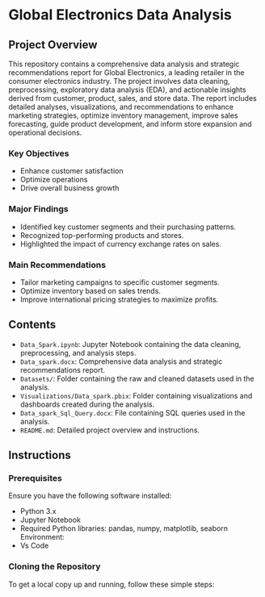 # Global Electronics Data Analysis

## Project Overview
This repository contains a comprehensive data analysis and strategic recommendations report for Global Electronics, a leading retailer in the consumer electronics industry. The project involves data cleaning, preprocessing, exploratory data analysis (EDA), and actionable insights derived from customer, product, sales, and store data. The report includes detailed analyses, visualizations, and recommendations to enhance marketing strategies, optimize inventory management, improve sales forecasting, guide product development, and inform store expansion and operational decisions.

### Key Objectives
- Enhance customer satisfaction
- Optimize operations
- Drive overall business growth

### Major Findings
- Identified key customer segments and their purchasing patterns.
- Recognized top-performing products and stores.
- Highlighted the impact of currency exchange rates on sales.

### Main Recommendations
- Tailor marketing campaigns to specific customer segments.
- Optimize inventory based on sales trends.
- Improve international pricing strategies to maximize profits.

## Contents
- `Data_Spark.ipynb`: Jupyter Notebook containing the data cleaning, preprocessing, and analysis steps.
- `Data_spark.docx`: Comprehensive data analysis and strategic recommendations report.
- `Datasets/`: Folder containing the raw and cleaned datasets used in the analysis.
- `Visualizations/Data_spark.pbix`: Folder containing visualizations and dashboards created during the analysis.
- `Data_spark_Sql_Query.docx`: File containing SQL queries used in the analysis.
- `README.md`: Detailed project overview and instructions.

## Instructions

### Prerequisites
Ensure you have the following software installed:
- Python 3.x
- Jupyter Notebook
- Required Python libraries: pandas, numpy, matplotlib, seaborn
Environment:
- Vs Code

### Cloning the Repository
To get a local copy up and running, follow these simple steps:

